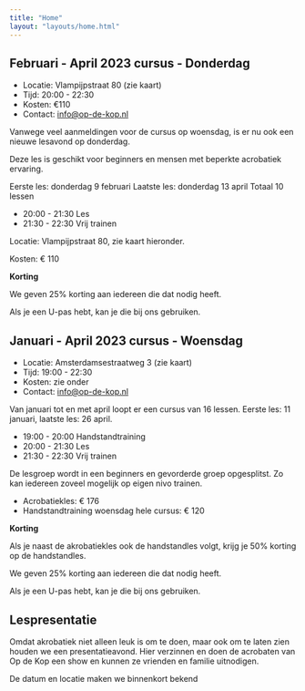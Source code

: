 ```yaml
---
title: "Home"
layout: "layouts/home.html"
---
```


## Februari - April 2023 cursus - Donderdag

- Locatie: Vlampijpstraat 80 (zie kaart)
- Tijd: 20:00 - 22:30
- Kosten: €110
- Contact: info@op-de-kop.nl

Vanwege veel aanmeldingen voor de cursus op woensdag, is er nu ook een nieuwe
lesavond op donderdag.

Deze les is geschikt voor beginners en mensen met beperkte acrobatiek ervaring.

Eerste les: donderdag 9 februari
Laatste les: donderdag 13 april
Totaal 10 lessen

- 20:00 - 21:30 Les
- 21:30 - 22:30 Vrij trainen

Locatie: Vlampijpstraat 80, zie kaart hieronder.

Kosten: € 110

**Korting**

We geven 25% korting aan iedereen die dat nodig heeft.

Als je een U-pas hebt, kan je die bij ons gebruiken.

## Januari - April 2023 cursus - Woensdag

- Locatie: Amsterdamsestraatweg 3 (zie kaart)
- Tijd: 19:00 - 22:30
- Kosten: zie onder
- Contact: info@op-de-kop.nl

Van januari tot en met april loopt er een cursus van 16 lessen. Eerste les: 11 januari,
laatste les: 26 april.

- 19:00 - 20:00 Handstandtraining
- 20:00 - 21:30 Les
- 21:30 - 22:30 Vrij trainen

De lesgroep wordt in een beginners en gevorderde groep opgesplitst. Zo kan iedereen zoveel mogelijk op eigen nivo trainen.

- Acrobatiekles: € 176
- Handstandtraining woensdag hele cursus: € 120

**Korting**

Als je naast de akrobatiekles ook de handstandles volgt, krijg je 50% korting op de handstandles.

We geven 25% korting aan iedereen die dat nodig heeft.

Als je een U-pas hebt, kan je die bij ons gebruiken.

## Lespresentatie

Omdat akrobatiek niet alleen leuk is om te doen, maar ook om te laten zien houden we een presentatieavond. Hier verzinnen en doen de acrobaten van Op de Kop een show en
kunnen ze vrienden en familie uitnodigen.

De datum en locatie maken we binnenkort bekend
